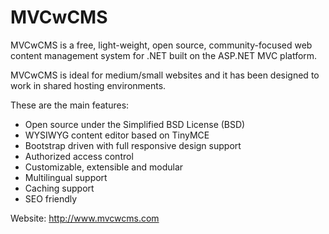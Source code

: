 MVCwCMS
=======

MVCwCMS is a free, light-weight, open source, community-focused web content management system for .NET built on the ASP.NET MVC platform.

MVCwCMS is ideal for medium/small websites and it has been designed to work in shared hosting environments.

These are the main features:
- Open source under the Simplified BSD License (BSD)
- WYSIWYG content editor based on TinyMCE
- Bootstrap driven with full responsive design support
- Authorized access control
- Customizable, extensible and modular
- Multilingual support
- Caching support
- SEO friendly

Website: http://www.mvcwcms.com

